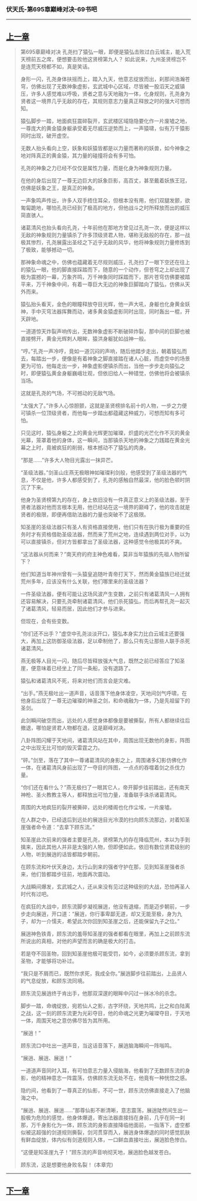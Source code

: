 ### 伏天氏-第695章巅峰对决-69书吧

--------
[上一章](./d5678fb7feeceac786a0f4d1fefe1ef7.md)
--------


>
>
>
>第695章巅峰对决
>孔尧扫了猿弘一眼，即便是猿弘击败过白云城主，能入荒天榜前五之席，便想要击败他这贤榜第九人？
>如此说来，九州圣贤榜岂不是连荒天榜都不如，真是笑话。
>
>身形一闪，孔尧身体扶摇而上，踏入九天，他意志绽放而出，刹那间浩瀚苍穹，仿佛出现了无数神象虚影，玄武城中心区域，尽皆被一股滔天之威镇压，许多人感觉难以呼吸，贤者之意与天地融为一体，化身规则，孔尧身为贤者这一境界几乎无敌的存在，其规则意志力量真正释放之时的强大可想而知。
>
>猿弘脚步一踏，地面疯狂震碎裂开，玄武楼区域隐隐要化作一片废墟之地，一尊庞大的黄金猿身躯承受着无尽威压逆势而上，一声猿啸，似有万千猿影同时出现，破开虚空。
>
>无数人抬头看向上空，妖象和妖猿皆都是以力量而著称的妖兽，如今神象之地对阵真正的黄金猿，其力量的碰撞将会有多可怕。
>
>孔尧的神象之力已经不仅仅是属性力量，而是化身为神象规则力量。
>
>在他的身后出现了一尊无边巨大的妖象巨影，高百丈，甚至戴着妖族王冠，仿佛是妖象之王，是真正的神象。
>
>一声象鸣声传出，许多人双手捂住耳朵，但根本没有用，他们双腿发颤，欲匍匐跪地，哪怕孔尧已经到了极高的地方，但他战斗之时所释放而出的威压简直骇人。
>
>诸葛清风也抬头看向孔尧，十年前他在那地方曾见过孔尧一次，便是这样以无敌的神象规则力量镇杀了许多顶级贤君人物，堪称无敌般的存在，那一战极其惨烈，孔尧展露出圣经之下近乎无敌的风华，他将神象规则力量修炼到了极致，能够撼动一切。
>
>那神象命魂之中，仿佛也蕴藏着无尽规则威压，孔尧扫了一眼下空还在往上的猿弘一眼，他的脚直接踩踏而下，随意的一个动作，但苍穹之上却出现了极为震撼的一幕，万象齐鸣，万千神象同时踩踏而下，那片苍穹仿佛要被踏平来，万千神象中间，有着一尊巨大无边的神象巨脚踏向了猿弘，仿佛从天外而来。
>
>猿弘抬头看天，金色的眼瞳释放夺目光辉，他一声大吼，身躯也化身黄金妖神，手中灭穹法器挥舞而动，诸多黄金猿虚影同时出现，同时轰出一棍，开天辟地。
>
>一道道惊天炸裂声响传出，无数神象虚影不断破碎炸裂，那中间的巨脚也被直接劈开，黄金光辉刺人眼眸，猿洪身躯犹如战神一般。
>
>“哼。”孔尧一声冷哼，竟如一道沉闷的声响，随后他踏步走出，朝着猿弘而去，每踏出一步，便像是有着神象之脚直接踏在诸人心脏，而虚空中的场景更为可怕，他每走出一步，神象虚影便镇杀而出，当他一步步走向猿弘之时，即便猿弘黄金身躯巍峨壮观，但依旧给人一种错觉，仿佛他将会被镇杀当场。
>
>这就是孔尧的气场，不可撼动的无敌气场。
>
>“太强大了。”许多人心惊胆颤，这就是圣贤榜排名前十的人物，一步之力便可镇杀一位顶级贤者，而他每一步踏出都蕴藏这种威力，可想而知有多可怕。
>
>只见这时，猿弘身躯之上的黄金光辉更加璀璨，炽盛的光芒化作不灭的黄金光幕，笼罩着他的身体，这一瞬间，当那镇杀天地的神象之力践踏在黄金光幕之上时，竟被疯狂的削弱，根本撼动不了猿弘的肉身。
>
>“那是……”许多大人物目光露出一抹异芒。
>
>“圣级法器。”剑圣山庄燕无极眼神如璀璨利剑般，他感受到了圣级法器的气息，不仅是他，许多人都感受到了，孔尧的感触自然最深，他的脸色顿时阴沉了下来。
>
>他身为圣贤榜第九的存在，身上依旧没有一件真正意义上的圣级法器，至于贤者法器对他而言根本无用，他已经站在这一境界的巅峰了，他的攻击就是贤者的极限，即便再借助法器的力量也突破不了这极限。
>
>知圣崖的圣级法器只有圣人有资格直接使用，他们只有在执行极为重要的任务时才有资格借助圣级法器，然而来了荒州之地，连续遇到两位对手，以为可以直接镇杀，但对方皆都拿出了圣级法器，这种感觉令他极其的不爽。
>
>“这法器从何而来？”南天府的府主神色难看，莫非当年猿族的先祖人物所留下？
>
>他们知道当年神州曾有一头猿皇追随叶青帝打天下，然而黄金猿族已经迁就荒州多年，应该没有什么关联，他们哪里来的圣级法器？
>
>一件圣级法器，便有可能让这场风波产生变数，之前只有诸葛清风一人拥有还容易解决，只要孔尧牵制诸葛清风，他们杀死猿弘，而后再帮孔尧一起灭了诸葛清风，轻易而居，因此他们才参与进来。
>
>但现在，会有些变数。
>
>“你们还不出手？”虚空中孔尧淡淡开口，猿弘本身实力比白云城主还要强大，再加上这防御圣级法器，足以牵制他了，那么只有先让那些人联手杀死诸葛清风。
>
>燕无极等人目光一闪，随后尽皆释放强大气息，既然之前已经答应了知圣崖，便意味着已经坐上了同一条船，没有退路了。
>
>猿弘和诸葛清风不死，将来对他们而言会是灾难。
>
>“出手。”燕无极吐出一道声音，话音落下他身体凌空，天地间剑气呼啸，在他身后出现了一尊无边璀璨的神圣之剑，和命魂融为一体，乃是先祖留下的圣剑。
>
>此剑瞬间破空而出，远处的人感觉身体都像是要被撕裂，所有人都继续往后撤退，哪怕是贤君人物都在退，这是巅峰对决。
>
>八卦阵图闪耀于天地间，诸葛清风站在其中，周围出现无数他的身影，阵图之中出现无比可怕的毁灭雷霆之力。
>
>“砰。”剑至，落在了其中一尊诸葛清风的身影之上，周围诸多幻影仿佛化作一体，在诸葛清风身前出现了一夺目的阵图，一点点的吞噬着剑之杀伐力量。
>
>“你们还在看什么？”燕无极扫了一眼其它人，帝开脚步往前踏出，还有南天神枪、圣火教教主等人，都释放出可怕力量，准备联手诛杀诸葛清风。
>
>周围的大地疯狂的裂开被撕碎，远处的楼阁也化作尘埃，一片废墟。
>
>在人群之中，已经退后到远处的展逍目光冷漠的扫向顾东流那边，对着知圣崖强者命令道：“去拿下顾东流。”
>
>知圣崖此次前来的强者主要是孔尧，贤榜第九的存在降临荒州，本以为手到擒来，因此其他人并非是太强的人物，但即便如此，依旧有数位贤君级别的人物，听到展逍的话皆都踏步朝前。
>
>在顾东流和叶伏天身边，太行山到来的强者守护在那，见到知圣崖强者杀来，他们皆都踏步往前，地面再次震动。
>
>大战瞬间爆发，玄武城之人，还从来没有见过这种级别的大战，恐怕再圣人时代有过吧。
>
>在疯狂的大战中，顾东流脚步凝视展逍，他没有退缩，而是迈步朝前，一步步走向展逍，开口道：“展逍，你行事卑鄙无道，却又无能至极，身为九子，却为一介懦夫，希望此次你回到知圣崖之后，还能保留九子之位。”
>
>展逍神色铁青，顾东流的羞辱知圣崖的强者都看在眼里，再加上之前顾东流所说出的真相，对他的声望而言的确是极大的打击。
>
>若是夺不回圣物，回到知圣崖他极可能受罚，如今，必须要杀顾东流，拿到圣物，才能够将功补过。
>
>“我只是不屑而已，既然你求死，我成全你。”展逍脚步往前踏出，上品贤人的气息绽放，和顾东流同境。
>
>顾东流见展逍终于肯出手，他那双深邃的眼眸中闪过一抹冰冷的杀念。
>
>脚步一踏，命魂绽放，宛若仙人之影，古字环绕，天地共鸣，比之和白陆离之战，这一刻的顾东流更为光彩夺目，他的命魂之光更为璀璨夺目，于天地一体，周围天地之意仿佛尽皆为其所用。
>
>“展逍！”
>
>顾东流口中吐出一道声音，当这话音落下，展逍脑海瞬间一阵嗡鸣。
>
>“展逍、展逍、展逍！”
>
>一道道声音同时入耳，有可怕意志力量入侵脑海，他看到了无数顾东流的身影，他的精神意志一阵震荡，仿佛顾东流无处不在，他竟有一种恍惚之感。
>
>隐约间，他看到了一尊真正的仙影，不可一世，顾东流仿佛直接走入了他脑海之中。
>
>“展逍、展逍、展逍……”那尊仙影不断清晰，意志震荡，展逍陡然间生出一股极为危险的感觉，他身体爆退，寄出法器直接挡在身前，几乎在同一刹那，万千身影化为一体，顾东流的身影直接降临他面前，一指落下，虚空都似被这超强的剑道规则撕裂，剑河贯穿而入，展逍身体爆退的同时感觉肌肤有鲜血绽放，体内似有剑道规则入体，一口鲜血直接吐出，展逍脸色惨白。
>
>“这便是知圣崖九子！”顾东流的声音响彻天地，展逍脸色越发苍白。
>
>顾东流，这是想要他身败名裂！
>(本章完)
>
>

--------
[下一章](./92dcfce26fef3deb7c62a51c1f2dfdb5.md)
--------
